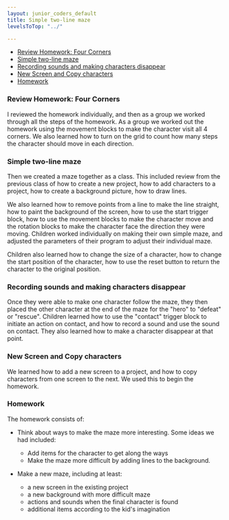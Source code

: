 ```yaml
---
layout: junior_coders_default
title: Simple two-line maze
levelsToTop: "../"

---
```

* [Review Homework: Four Corners](#review-homework-four-corners)
* [Simple two-line maze](#simple-two-line-maze)
* [Recording sounds and making characters disappear](#recording-sounds-and-making-characters-disappear)
* [New Screen and Copy characters](#new-screen-and-copy-characters)
* [Homework](#homework)


### Review Homework: Four Corners

I reviewed the homework individually, and then as a group we worked through all the steps of the homework. As a group we worked out the homework using the movement blocks to make the character visit all 4 corners. We also learned how to turn on the grid to count how many steps the character should move in each direction.


### Simple two-line maze

Then we created a maze together as a class. This included review from the previous class of how to create a new project, how to add characters to a project, how to create a background picture, how to draw lines.

We also learned how to remove points from a line to make the line straight, how to paint the background of the screen, how to use the start trigger block, how to use the movement blocks to make the character move and the rotation blocks to make the character face the direction they were moving. Children worked individually on making their own simple maze, and adjusted the parameters of their program to adjust their individual maze.

Children also learned how to change the size of a character, how to change the start position of the character, how to use the reset button to return the character to the original position.


### Recording sounds and making characters disappear

Once they were able to make one character follow the maze, they then placed the other character at the end of the maze for the "hero" to "defeat" or "rescue". Children learned how to use the "contact" trigger block to initiate an action on contact, and how to record a sound and use the sound on contact. They also learned how to make a character disappear at that point.


### New Screen and Copy characters

We learned how to add a new screen to a project, and how to copy characters from one screen to the next. We used this to begin the homework.


### Homework

The homework consists of:

* Think about ways to make the maze more interesting. Some ideas we had included:

  * Add items for the character to get along the ways
  * Make the maze more difficult by adding lines to the background.

  
* Make a new maze, including at least:
  * a new screen in the existing project
  * a new background with more difficult maze
  * actions and sounds when the final character is found
  * additional items according to the kid's imagination

